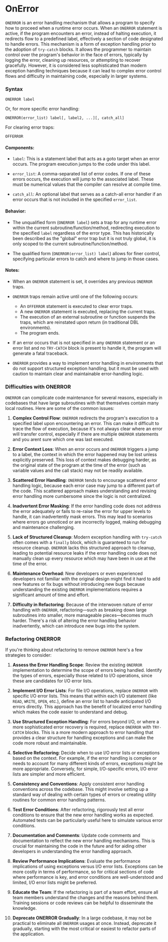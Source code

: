 # OnError

`ONERROR` is an error handling mechanism that allows a program to specify how to proceed when a runtime error occurs. When an `ONERROR` statement is active, if the program encounters an error, instead of halting execution, it redirects flow to a predefined label, effectively a section of code designated to handle errors. This mechanism is a form of exception handling prior to the adoption of `try-catch` blocks. It allows the programmer to maintain control over the program's behavior in the face of errors, typically by logging the error, cleaning up resources, or attempting to recover gracefully. However, it is considered less sophisticated than modern exception handling techniques because it can lead to complex error control flows and difficulty in maintaining code, especially in larger systems.

### Syntax

```dbl
ONERROR label
```

Or, for more specific error handling:

```dbl
ONERROR(error_list) label[, label2, ...][, catch_all]
```

For clearing error traps:

```dbl
OFFERROR
```

#### Components:

- `label`: This is a statement label that acts as a goto target when an error occurs. The program execution jumps to the code under this label.

- `error_list`: A comma-separated list of error codes. If one of these errors occurs, the execution will jump to the associated label. These must be numerical values that the compiler can resolve at compile time.

- `catch_all`: An optional label that serves as a catch-all error handler if an error occurs that is not included in the specified `error_list`.

#### Behavior:

- The unqualified form (`ONERROR label`) sets a trap for any runtime error within the current subroutine/function/method, redirecting execution to the specified `label` regardless of the error type. This has historically been described as the "global" error trap but it is not truly global, it is only scoped to the current subroutine/function/method.

- The qualified form (`ONERROR(error_list) label`) allows for finer control, specifying particular errors to catch and where to jump in those cases.

#### Notes:

- When an `ONERROR` statement is set, it overrides any previous `ONERROR` traps.

- `ONERROR` traps remain active until one of the following occurs:
  - An `OFFERROR` statement is executed to clear error traps.
  - A new `ONERROR` statement is executed, replacing the current traps.
  - The execution of an external subroutine or function suspends the traps, which are reinstated upon return (in traditional DBL environments).
  - The program ends.

- If an error occurs that is not specified in any `ONERROR` statement or an error list and no `TRY-CATCH` block is present to handle it, the program will generate a fatal traceback.

- `ONERROR` provides a way to implement error handling in environments that do not support structured exception handling, but it must be used with caution to maintain clear and maintainable error-handling logic.

### Difficulties with ONERROR
`ONERROR` can complicate code maintenance for several reasons, especially in codebases that have large subroutines with that themselves contain many local routines. Here are some of the common issues:

1. **Complex Control Flow**: `ONERROR` redirects the program's execution to a specified label upon encountering an error. This can make it difficult to trace the flow of execution, because it's not always clear where an error will transfer control, especially if there are multiple `ONERROR` statements and you arent sure which one was last executed.

2. **Error Context Loss**: When an error occurs and `ONERROR` triggers a jump to a label, the context in which the error happened may be lost unless explicitly preserved. This loss of context makes debugging harder, as the original state of the program at the time of the error (such as variable values and the call stack) may not be readily available.

3. **Scattered Error Handling**: `ONERROR` tends to encourage scattered error handling logic, because each error case may jump to a different part of the code. This scattered approach makes understanding and revising error handling more cumbersome since the logic is not centralized.

4. **Inadvertent Error Masking**: If the error handling code does not address the error adequately or fails to re-raise the error for upper levels to handle, it can inadvertently mask errors. This may lead to scenarios where errors go unnoticed or are incorrectly logged, making debugging and maintenance challenging.

5. **Lack of Structured Cleanup**: Modern exception handling with `try-catch` often comes with a `finally` block, which is guaranteed to run for resource cleanup. `ONERROR` lacks this structured approach to cleanup, leading to potential resource leaks if the error handling code does not manually clean up every resource which may have been in use at the time of the error.

6. **Maintenance Overhead**: New developers or even experienced developers not familiar with the original design might find it hard to add new features or fix bugs without introducing new bugs because understanding the existing `ONERROR` implementations requires a significant amount of time and effort.

7. **Difficulty in Refactoring**: Because of the interwoven nature of error handling with `ONERROR`, refactoring—such as breaking down large subroutines into smaller, more manageable pieces—becomes much harder. There's a risk of altering the error handling behavior inadvertently, which can introduce new bugs into the system.

### Refactoring ONERROR

If you're thinking about refactoring to remove `ONERROR` here's a few strategies to consider:

1. **Assess the Error Handling Scope**: Review the existing `ONERROR` implementation to determine the scope of errors being handled. Identify the types of errors, especially those related to I/O operations, since these are candidates for I/O error lists.

2. **Implement I/O Error Lists**: For file I/O operations, replace `ONERROR` with specific I/O error lists. This means that within each I/O statement (like `READ`, `WRITE`, `OPEN`, etc.), define an error list to handle anticipated I/O errors directly. This approach has the benefit of localized error handling which makes the code easier to understand and debug.

3. **Use Structured Exception Handling**: For errors beyond I/O, or where a more sophisticated error recovery is required, replace `ONERROR` with `TRY-CATCH` blocks. This is a more modern approach to error handling that provides a clear structure for handling exceptions and can make the code more robust and maintainable.

4. **Selective Refactoring**: Decide when to use I/O error lists or exceptions based on the context. For example, if the error handling is complex or needs to account for many different kinds of errors, exceptions might be more appropriate. Conversely, for simple, I/O-specific errors, I/O error lists are simpler and more efficient.

5. **Consistency and Conventions**: Apply consistent error handling conventions across the codebase. This might involve setting up a standard way of dealing with certain types of errors or creating utility routines for common error handling patterns.

6. **Test Error Conditions**: After refactoring, rigorously test all error conditions to ensure that the new error handling works as expected. Automated tests can be particularly useful here to simulate various error conditions.

7. **Documentation and Comments**: Update code comments and documentation to reflect the new error handling mechanisms. This is crucial for maintaining the code in the future and for aiding other developers in understanding the error handling approach.

8. **Review Performance Implications**: Evaluate the performance implications of using exceptions versus I/O error lists. Exceptions can be more costly in terms of performance, so for critical sections of code where performance is key, and error conditions are well-understood and limited, I/O error lists might be preferred.

9. **Educate the Team**: If the refactoring is part of a team effort, ensure all team members understand the changes and the reasons behind them. Training sessions or code reviews can be helpful to disseminate the knowledge.

10. **Deprecate ONERROR Gradually**: In a large codebase, it may not be practical to eliminate all `ONERROR` usages at once. Instead, deprecate it gradually, starting with the most critical or easiest to refactor parts of the application.
